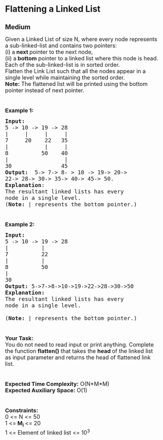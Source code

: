 # Flattening a Linked List
## Medium 
<div class="problem-statement" style="user-select: auto;">
                <p style="user-select: auto;"></p><p style="user-select: auto;"><span style="font-size: 18px; user-select: auto;">Given a Linked List of size N, where every node represents a sub-linked-list and contains two pointers:<br style="user-select: auto;">
(i) a<strong style="user-select: auto;"> next </strong>pointer to the next node,<br style="user-select: auto;">
(ii) a<strong style="user-select: auto;">&nbsp;bottom</strong>&nbsp;pointer&nbsp;to a linked list where this node is head.<br style="user-select: auto;">
Each of the&nbsp;sub-linked-list is in sorted order.<br style="user-select: auto;">
Flatten the Link List such that all the nodes appear in a single level while maintaining the sorted order.&nbsp;</span><br style="user-select: auto;">
<span style="font-size: 18px; user-select: auto;"><strong style="user-select: auto;">Note:</strong> The flattened list will be printed using the bottom pointer instead of next pointer.</span></p>

<p style="user-select: auto;">&nbsp;</p>

<p style="user-select: auto;"><span style="font-size: 18px; user-select: auto;"><strong style="user-select: auto;">Example 1:</strong></span></p>

<pre style="user-select: auto;"><span style="font-size: 18px; user-select: auto;"><strong style="user-select: auto;">Input:
</strong>5 -&gt; 10 -&gt; 19 -&gt; 28
|     |     |     | 
7     20    22   35
|           |     | 
8          50    40
|                 | 
30               45<strong style="user-select: auto;">
Output: </strong>&nbsp;5-&gt; 7-&gt; 8- &gt; 10 -&gt; 19-&gt; 20-&gt;
22-&gt; 28-&gt; 30-&gt; 35-&gt; 40-&gt; 45-&gt; 50.
<strong style="user-select: auto;">Explanation</strong>:
The resultant linked lists has every 
node in a single level.<strong style="user-select: auto;">
</strong>(<strong style="user-select: auto;">Note: </strong>| represents the bottom pointer.)</span>
</pre>

<p style="user-select: auto;">&nbsp;</p>

<p style="user-select: auto;"><span style="font-size: 18px; user-select: auto;"><strong style="user-select: auto;">Example 2:</strong></span></p>

<pre style="user-select: auto;"><span style="font-size: 18px; user-select: auto;"><strong style="user-select: auto;">Input:</strong>
5 -&gt; 10 -&gt; 19 -&gt; 28
|          |                
7          22   
|          |                 
8          50 
|                           
30              
<strong style="user-select: auto;">Output:</strong> 5-&gt;7-&gt;8-&gt;10-&gt;19-&gt;22-&gt;28-&gt;30-&gt;50
<strong style="user-select: auto;">Explanation:</strong>
The resultant linked lists has every
node in a single level.

(<strong style="user-select: auto;">Note: </strong>| represents the bottom pointer.)</span></pre>

<p style="user-select: auto;">&nbsp;</p>

<p style="user-select: auto;"><span style="font-size: 18px; user-select: auto;"><strong style="user-select: auto;">Your Task:</strong><br style="user-select: auto;">
You do not need to read input or print anything. Complete the function <strong style="user-select: auto;">flatten()</strong></span><span style="font-size: 18px; user-select: auto;"> that takes the&nbsp;<strong style="user-select: auto;">head </strong>of the linked list as input&nbsp;parameter<strong style="user-select: auto;"> </strong>and returns the head of flattened link list.</span></p>

<p style="user-select: auto;">&nbsp;</p>

<p style="user-select: auto;"><span style="font-size: 18px; user-select: auto;"><strong style="user-select: auto;">Expected Time Complexity:</strong>&nbsp;O(N*M*M)<br style="user-select: auto;">
<strong style="user-select: auto;">Expected Auxiliary Space:</strong>&nbsp;O(1)</span></p>

<p style="user-select: auto;">&nbsp;</p>

<p style="user-select: auto;"><span style="font-size: 18px; user-select: auto;"><strong style="user-select: auto;">Constraints:</strong></span><br style="user-select: auto;">
<span style="font-size: 18px; user-select: auto;">0 &lt;= N &lt;= 50<br style="user-select: auto;">
1 &lt;=<strong style="user-select: auto;"> M<sub style="user-select: auto;">i</sub> </strong>&lt;= 20<br style="user-select: auto;">
1 &lt;= Element of linked list &lt;= 10<sup style="user-select: auto;">3</sup></span></p>
 <p style="user-select: auto;"></p>
            </div>